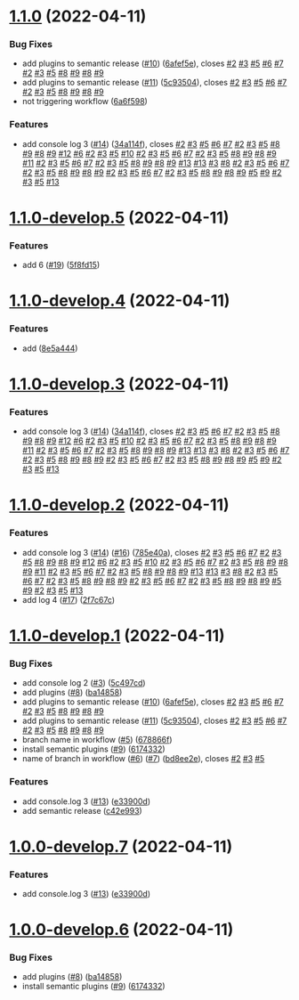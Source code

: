 # [1.1.0](https://github.com/JergusKacmar/semantic-release-showcase/compare/v1.0.0...v1.1.0) (2022-04-11)


### Bug Fixes

* add plugins to semantic release ([#10](https://github.com/JergusKacmar/semantic-release-showcase/issues/10)) ([6afef5e](https://github.com/JergusKacmar/semantic-release-showcase/commit/6afef5ee8f27c528d2c17288312bd5ff2a1e0d83)), closes [#2](https://github.com/JergusKacmar/semantic-release-showcase/issues/2) [#3](https://github.com/JergusKacmar/semantic-release-showcase/issues/3) [#5](https://github.com/JergusKacmar/semantic-release-showcase/issues/5) [#6](https://github.com/JergusKacmar/semantic-release-showcase/issues/6) [#7](https://github.com/JergusKacmar/semantic-release-showcase/issues/7) [#2](https://github.com/JergusKacmar/semantic-release-showcase/issues/2) [#3](https://github.com/JergusKacmar/semantic-release-showcase/issues/3) [#5](https://github.com/JergusKacmar/semantic-release-showcase/issues/5) [#8](https://github.com/JergusKacmar/semantic-release-showcase/issues/8) [#9](https://github.com/JergusKacmar/semantic-release-showcase/issues/9) [#8](https://github.com/JergusKacmar/semantic-release-showcase/issues/8) [#9](https://github.com/JergusKacmar/semantic-release-showcase/issues/9)
* add plugins to semantic release ([#11](https://github.com/JergusKacmar/semantic-release-showcase/issues/11)) ([5c93504](https://github.com/JergusKacmar/semantic-release-showcase/commit/5c9350479625f81c92a0ce594dd35d75479b25f7)), closes [#2](https://github.com/JergusKacmar/semantic-release-showcase/issues/2) [#3](https://github.com/JergusKacmar/semantic-release-showcase/issues/3) [#5](https://github.com/JergusKacmar/semantic-release-showcase/issues/5) [#6](https://github.com/JergusKacmar/semantic-release-showcase/issues/6) [#7](https://github.com/JergusKacmar/semantic-release-showcase/issues/7) [#2](https://github.com/JergusKacmar/semantic-release-showcase/issues/2) [#3](https://github.com/JergusKacmar/semantic-release-showcase/issues/3) [#5](https://github.com/JergusKacmar/semantic-release-showcase/issues/5) [#8](https://github.com/JergusKacmar/semantic-release-showcase/issues/8) [#9](https://github.com/JergusKacmar/semantic-release-showcase/issues/9) [#8](https://github.com/JergusKacmar/semantic-release-showcase/issues/8) [#9](https://github.com/JergusKacmar/semantic-release-showcase/issues/9)
* not triggering workflow ([6a6f598](https://github.com/JergusKacmar/semantic-release-showcase/commit/6a6f5983586503a139c912edfaaf862a815d8d2c))


### Features

* add console log 3 ([#14](https://github.com/JergusKacmar/semantic-release-showcase/issues/14)) ([34a114f](https://github.com/JergusKacmar/semantic-release-showcase/commit/34a114f8011323d0987060460513f6b759f579a4)), closes [#2](https://github.com/JergusKacmar/semantic-release-showcase/issues/2) [#3](https://github.com/JergusKacmar/semantic-release-showcase/issues/3) [#5](https://github.com/JergusKacmar/semantic-release-showcase/issues/5) [#6](https://github.com/JergusKacmar/semantic-release-showcase/issues/6) [#7](https://github.com/JergusKacmar/semantic-release-showcase/issues/7) [#2](https://github.com/JergusKacmar/semantic-release-showcase/issues/2) [#3](https://github.com/JergusKacmar/semantic-release-showcase/issues/3) [#5](https://github.com/JergusKacmar/semantic-release-showcase/issues/5) [#8](https://github.com/JergusKacmar/semantic-release-showcase/issues/8) [#9](https://github.com/JergusKacmar/semantic-release-showcase/issues/9) [#8](https://github.com/JergusKacmar/semantic-release-showcase/issues/8) [#9](https://github.com/JergusKacmar/semantic-release-showcase/issues/9) [#12](https://github.com/JergusKacmar/semantic-release-showcase/issues/12) [#6](https://github.com/JergusKacmar/semantic-release-showcase/issues/6) [#2](https://github.com/JergusKacmar/semantic-release-showcase/issues/2) [#3](https://github.com/JergusKacmar/semantic-release-showcase/issues/3) [#5](https://github.com/JergusKacmar/semantic-release-showcase/issues/5) [#10](https://github.com/JergusKacmar/semantic-release-showcase/issues/10) [#2](https://github.com/JergusKacmar/semantic-release-showcase/issues/2) [#3](https://github.com/JergusKacmar/semantic-release-showcase/issues/3) [#5](https://github.com/JergusKacmar/semantic-release-showcase/issues/5) [#6](https://github.com/JergusKacmar/semantic-release-showcase/issues/6) [#7](https://github.com/JergusKacmar/semantic-release-showcase/issues/7) [#2](https://github.com/JergusKacmar/semantic-release-showcase/issues/2) [#3](https://github.com/JergusKacmar/semantic-release-showcase/issues/3) [#5](https://github.com/JergusKacmar/semantic-release-showcase/issues/5) [#8](https://github.com/JergusKacmar/semantic-release-showcase/issues/8) [#9](https://github.com/JergusKacmar/semantic-release-showcase/issues/9) [#8](https://github.com/JergusKacmar/semantic-release-showcase/issues/8) [#9](https://github.com/JergusKacmar/semantic-release-showcase/issues/9) [#11](https://github.com/JergusKacmar/semantic-release-showcase/issues/11) [#2](https://github.com/JergusKacmar/semantic-release-showcase/issues/2) [#3](https://github.com/JergusKacmar/semantic-release-showcase/issues/3) [#5](https://github.com/JergusKacmar/semantic-release-showcase/issues/5) [#6](https://github.com/JergusKacmar/semantic-release-showcase/issues/6) [#7](https://github.com/JergusKacmar/semantic-release-showcase/issues/7) [#2](https://github.com/JergusKacmar/semantic-release-showcase/issues/2) [#3](https://github.com/JergusKacmar/semantic-release-showcase/issues/3) [#5](https://github.com/JergusKacmar/semantic-release-showcase/issues/5) [#8](https://github.com/JergusKacmar/semantic-release-showcase/issues/8) [#9](https://github.com/JergusKacmar/semantic-release-showcase/issues/9) [#8](https://github.com/JergusKacmar/semantic-release-showcase/issues/8) [#9](https://github.com/JergusKacmar/semantic-release-showcase/issues/9) [#13](https://github.com/JergusKacmar/semantic-release-showcase/issues/13) [#13](https://github.com/JergusKacmar/semantic-release-showcase/issues/13) [#3](https://github.com/JergusKacmar/semantic-release-showcase/issues/3) [#8](https://github.com/JergusKacmar/semantic-release-showcase/issues/8) [#2](https://github.com/JergusKacmar/semantic-release-showcase/issues/2) [#3](https://github.com/JergusKacmar/semantic-release-showcase/issues/3) [#5](https://github.com/JergusKacmar/semantic-release-showcase/issues/5) [#6](https://github.com/JergusKacmar/semantic-release-showcase/issues/6) [#7](https://github.com/JergusKacmar/semantic-release-showcase/issues/7) [#2](https://github.com/JergusKacmar/semantic-release-showcase/issues/2) [#3](https://github.com/JergusKacmar/semantic-release-showcase/issues/3) [#5](https://github.com/JergusKacmar/semantic-release-showcase/issues/5) [#8](https://github.com/JergusKacmar/semantic-release-showcase/issues/8) [#9](https://github.com/JergusKacmar/semantic-release-showcase/issues/9) [#8](https://github.com/JergusKacmar/semantic-release-showcase/issues/8) [#9](https://github.com/JergusKacmar/semantic-release-showcase/issues/9) [#2](https://github.com/JergusKacmar/semantic-release-showcase/issues/2) [#3](https://github.com/JergusKacmar/semantic-release-showcase/issues/3) [#5](https://github.com/JergusKacmar/semantic-release-showcase/issues/5) [#6](https://github.com/JergusKacmar/semantic-release-showcase/issues/6) [#7](https://github.com/JergusKacmar/semantic-release-showcase/issues/7) [#2](https://github.com/JergusKacmar/semantic-release-showcase/issues/2) [#3](https://github.com/JergusKacmar/semantic-release-showcase/issues/3) [#5](https://github.com/JergusKacmar/semantic-release-showcase/issues/5) [#8](https://github.com/JergusKacmar/semantic-release-showcase/issues/8) [#9](https://github.com/JergusKacmar/semantic-release-showcase/issues/9) [#8](https://github.com/JergusKacmar/semantic-release-showcase/issues/8) [#9](https://github.com/JergusKacmar/semantic-release-showcase/issues/9) [#5](https://github.com/JergusKacmar/semantic-release-showcase/issues/5) [#9](https://github.com/JergusKacmar/semantic-release-showcase/issues/9) [#2](https://github.com/JergusKacmar/semantic-release-showcase/issues/2) [#3](https://github.com/JergusKacmar/semantic-release-showcase/issues/3) [#5](https://github.com/JergusKacmar/semantic-release-showcase/issues/5) [#13](https://github.com/JergusKacmar/semantic-release-showcase/issues/13)

# [1.1.0-develop.5](https://github.com/JergusKacmar/semantic-release-showcase/compare/v1.1.0-develop.4...v1.1.0-develop.5) (2022-04-11)


### Features

* add 6 ([#19](https://github.com/JergusKacmar/semantic-release-showcase/issues/19)) ([5f8fd15](https://github.com/JergusKacmar/semantic-release-showcase/commit/5f8fd1502f3de0f9ad68c0ea8d33ec71752a03fa))

# [1.1.0-develop.4](https://github.com/JergusKacmar/semantic-release-showcase/compare/v1.1.0-develop.3...v1.1.0-develop.4) (2022-04-11)


### Features

* add ([8e5a444](https://github.com/JergusKacmar/semantic-release-showcase/commit/8e5a44428efd22819ad565d26e9230b298aa9fc3))

# [1.1.0-develop.3](https://github.com/JergusKacmar/semantic-release-showcase/compare/v1.1.0-develop.2...v1.1.0-develop.3) (2022-04-11)


### Features

* add console log 3 ([#14](https://github.com/JergusKacmar/semantic-release-showcase/issues/14)) ([34a114f](https://github.com/JergusKacmar/semantic-release-showcase/commit/34a114f8011323d0987060460513f6b759f579a4)), closes [#2](https://github.com/JergusKacmar/semantic-release-showcase/issues/2) [#3](https://github.com/JergusKacmar/semantic-release-showcase/issues/3) [#5](https://github.com/JergusKacmar/semantic-release-showcase/issues/5) [#6](https://github.com/JergusKacmar/semantic-release-showcase/issues/6) [#7](https://github.com/JergusKacmar/semantic-release-showcase/issues/7) [#2](https://github.com/JergusKacmar/semantic-release-showcase/issues/2) [#3](https://github.com/JergusKacmar/semantic-release-showcase/issues/3) [#5](https://github.com/JergusKacmar/semantic-release-showcase/issues/5) [#8](https://github.com/JergusKacmar/semantic-release-showcase/issues/8) [#9](https://github.com/JergusKacmar/semantic-release-showcase/issues/9) [#8](https://github.com/JergusKacmar/semantic-release-showcase/issues/8) [#9](https://github.com/JergusKacmar/semantic-release-showcase/issues/9) [#12](https://github.com/JergusKacmar/semantic-release-showcase/issues/12) [#6](https://github.com/JergusKacmar/semantic-release-showcase/issues/6) [#2](https://github.com/JergusKacmar/semantic-release-showcase/issues/2) [#3](https://github.com/JergusKacmar/semantic-release-showcase/issues/3) [#5](https://github.com/JergusKacmar/semantic-release-showcase/issues/5) [#10](https://github.com/JergusKacmar/semantic-release-showcase/issues/10) [#2](https://github.com/JergusKacmar/semantic-release-showcase/issues/2) [#3](https://github.com/JergusKacmar/semantic-release-showcase/issues/3) [#5](https://github.com/JergusKacmar/semantic-release-showcase/issues/5) [#6](https://github.com/JergusKacmar/semantic-release-showcase/issues/6) [#7](https://github.com/JergusKacmar/semantic-release-showcase/issues/7) [#2](https://github.com/JergusKacmar/semantic-release-showcase/issues/2) [#3](https://github.com/JergusKacmar/semantic-release-showcase/issues/3) [#5](https://github.com/JergusKacmar/semantic-release-showcase/issues/5) [#8](https://github.com/JergusKacmar/semantic-release-showcase/issues/8) [#9](https://github.com/JergusKacmar/semantic-release-showcase/issues/9) [#8](https://github.com/JergusKacmar/semantic-release-showcase/issues/8) [#9](https://github.com/JergusKacmar/semantic-release-showcase/issues/9) [#11](https://github.com/JergusKacmar/semantic-release-showcase/issues/11) [#2](https://github.com/JergusKacmar/semantic-release-showcase/issues/2) [#3](https://github.com/JergusKacmar/semantic-release-showcase/issues/3) [#5](https://github.com/JergusKacmar/semantic-release-showcase/issues/5) [#6](https://github.com/JergusKacmar/semantic-release-showcase/issues/6) [#7](https://github.com/JergusKacmar/semantic-release-showcase/issues/7) [#2](https://github.com/JergusKacmar/semantic-release-showcase/issues/2) [#3](https://github.com/JergusKacmar/semantic-release-showcase/issues/3) [#5](https://github.com/JergusKacmar/semantic-release-showcase/issues/5) [#8](https://github.com/JergusKacmar/semantic-release-showcase/issues/8) [#9](https://github.com/JergusKacmar/semantic-release-showcase/issues/9) [#8](https://github.com/JergusKacmar/semantic-release-showcase/issues/8) [#9](https://github.com/JergusKacmar/semantic-release-showcase/issues/9) [#13](https://github.com/JergusKacmar/semantic-release-showcase/issues/13) [#13](https://github.com/JergusKacmar/semantic-release-showcase/issues/13) [#3](https://github.com/JergusKacmar/semantic-release-showcase/issues/3) [#8](https://github.com/JergusKacmar/semantic-release-showcase/issues/8) [#2](https://github.com/JergusKacmar/semantic-release-showcase/issues/2) [#3](https://github.com/JergusKacmar/semantic-release-showcase/issues/3) [#5](https://github.com/JergusKacmar/semantic-release-showcase/issues/5) [#6](https://github.com/JergusKacmar/semantic-release-showcase/issues/6) [#7](https://github.com/JergusKacmar/semantic-release-showcase/issues/7) [#2](https://github.com/JergusKacmar/semantic-release-showcase/issues/2) [#3](https://github.com/JergusKacmar/semantic-release-showcase/issues/3) [#5](https://github.com/JergusKacmar/semantic-release-showcase/issues/5) [#8](https://github.com/JergusKacmar/semantic-release-showcase/issues/8) [#9](https://github.com/JergusKacmar/semantic-release-showcase/issues/9) [#8](https://github.com/JergusKacmar/semantic-release-showcase/issues/8) [#9](https://github.com/JergusKacmar/semantic-release-showcase/issues/9) [#2](https://github.com/JergusKacmar/semantic-release-showcase/issues/2) [#3](https://github.com/JergusKacmar/semantic-release-showcase/issues/3) [#5](https://github.com/JergusKacmar/semantic-release-showcase/issues/5) [#6](https://github.com/JergusKacmar/semantic-release-showcase/issues/6) [#7](https://github.com/JergusKacmar/semantic-release-showcase/issues/7) [#2](https://github.com/JergusKacmar/semantic-release-showcase/issues/2) [#3](https://github.com/JergusKacmar/semantic-release-showcase/issues/3) [#5](https://github.com/JergusKacmar/semantic-release-showcase/issues/5) [#8](https://github.com/JergusKacmar/semantic-release-showcase/issues/8) [#9](https://github.com/JergusKacmar/semantic-release-showcase/issues/9) [#8](https://github.com/JergusKacmar/semantic-release-showcase/issues/8) [#9](https://github.com/JergusKacmar/semantic-release-showcase/issues/9) [#5](https://github.com/JergusKacmar/semantic-release-showcase/issues/5) [#9](https://github.com/JergusKacmar/semantic-release-showcase/issues/9) [#2](https://github.com/JergusKacmar/semantic-release-showcase/issues/2) [#3](https://github.com/JergusKacmar/semantic-release-showcase/issues/3) [#5](https://github.com/JergusKacmar/semantic-release-showcase/issues/5) [#13](https://github.com/JergusKacmar/semantic-release-showcase/issues/13)

# [1.1.0-develop.2](https://github.com/JergusKacmar/semantic-release-showcase/compare/v1.1.0-develop.1...v1.1.0-develop.2) (2022-04-11)


### Features

* add console log 3 ([#14](https://github.com/JergusKacmar/semantic-release-showcase/issues/14)) ([#16](https://github.com/JergusKacmar/semantic-release-showcase/issues/16)) ([785e40a](https://github.com/JergusKacmar/semantic-release-showcase/commit/785e40a29cf91bc9db009d74d778052f3b6d89f1)), closes [#2](https://github.com/JergusKacmar/semantic-release-showcase/issues/2) [#3](https://github.com/JergusKacmar/semantic-release-showcase/issues/3) [#5](https://github.com/JergusKacmar/semantic-release-showcase/issues/5) [#6](https://github.com/JergusKacmar/semantic-release-showcase/issues/6) [#7](https://github.com/JergusKacmar/semantic-release-showcase/issues/7) [#2](https://github.com/JergusKacmar/semantic-release-showcase/issues/2) [#3](https://github.com/JergusKacmar/semantic-release-showcase/issues/3) [#5](https://github.com/JergusKacmar/semantic-release-showcase/issues/5) [#8](https://github.com/JergusKacmar/semantic-release-showcase/issues/8) [#9](https://github.com/JergusKacmar/semantic-release-showcase/issues/9) [#8](https://github.com/JergusKacmar/semantic-release-showcase/issues/8) [#9](https://github.com/JergusKacmar/semantic-release-showcase/issues/9) [#12](https://github.com/JergusKacmar/semantic-release-showcase/issues/12) [#6](https://github.com/JergusKacmar/semantic-release-showcase/issues/6) [#2](https://github.com/JergusKacmar/semantic-release-showcase/issues/2) [#3](https://github.com/JergusKacmar/semantic-release-showcase/issues/3) [#5](https://github.com/JergusKacmar/semantic-release-showcase/issues/5) [#10](https://github.com/JergusKacmar/semantic-release-showcase/issues/10) [#2](https://github.com/JergusKacmar/semantic-release-showcase/issues/2) [#3](https://github.com/JergusKacmar/semantic-release-showcase/issues/3) [#5](https://github.com/JergusKacmar/semantic-release-showcase/issues/5) [#6](https://github.com/JergusKacmar/semantic-release-showcase/issues/6) [#7](https://github.com/JergusKacmar/semantic-release-showcase/issues/7) [#2](https://github.com/JergusKacmar/semantic-release-showcase/issues/2) [#3](https://github.com/JergusKacmar/semantic-release-showcase/issues/3) [#5](https://github.com/JergusKacmar/semantic-release-showcase/issues/5) [#8](https://github.com/JergusKacmar/semantic-release-showcase/issues/8) [#9](https://github.com/JergusKacmar/semantic-release-showcase/issues/9) [#8](https://github.com/JergusKacmar/semantic-release-showcase/issues/8) [#9](https://github.com/JergusKacmar/semantic-release-showcase/issues/9) [#11](https://github.com/JergusKacmar/semantic-release-showcase/issues/11) [#2](https://github.com/JergusKacmar/semantic-release-showcase/issues/2) [#3](https://github.com/JergusKacmar/semantic-release-showcase/issues/3) [#5](https://github.com/JergusKacmar/semantic-release-showcase/issues/5) [#6](https://github.com/JergusKacmar/semantic-release-showcase/issues/6) [#7](https://github.com/JergusKacmar/semantic-release-showcase/issues/7) [#2](https://github.com/JergusKacmar/semantic-release-showcase/issues/2) [#3](https://github.com/JergusKacmar/semantic-release-showcase/issues/3) [#5](https://github.com/JergusKacmar/semantic-release-showcase/issues/5) [#8](https://github.com/JergusKacmar/semantic-release-showcase/issues/8) [#9](https://github.com/JergusKacmar/semantic-release-showcase/issues/9) [#8](https://github.com/JergusKacmar/semantic-release-showcase/issues/8) [#9](https://github.com/JergusKacmar/semantic-release-showcase/issues/9) [#13](https://github.com/JergusKacmar/semantic-release-showcase/issues/13) [#13](https://github.com/JergusKacmar/semantic-release-showcase/issues/13) [#3](https://github.com/JergusKacmar/semantic-release-showcase/issues/3) [#8](https://github.com/JergusKacmar/semantic-release-showcase/issues/8) [#2](https://github.com/JergusKacmar/semantic-release-showcase/issues/2) [#3](https://github.com/JergusKacmar/semantic-release-showcase/issues/3) [#5](https://github.com/JergusKacmar/semantic-release-showcase/issues/5) [#6](https://github.com/JergusKacmar/semantic-release-showcase/issues/6) [#7](https://github.com/JergusKacmar/semantic-release-showcase/issues/7) [#2](https://github.com/JergusKacmar/semantic-release-showcase/issues/2) [#3](https://github.com/JergusKacmar/semantic-release-showcase/issues/3) [#5](https://github.com/JergusKacmar/semantic-release-showcase/issues/5) [#8](https://github.com/JergusKacmar/semantic-release-showcase/issues/8) [#9](https://github.com/JergusKacmar/semantic-release-showcase/issues/9) [#8](https://github.com/JergusKacmar/semantic-release-showcase/issues/8) [#9](https://github.com/JergusKacmar/semantic-release-showcase/issues/9) [#2](https://github.com/JergusKacmar/semantic-release-showcase/issues/2) [#3](https://github.com/JergusKacmar/semantic-release-showcase/issues/3) [#5](https://github.com/JergusKacmar/semantic-release-showcase/issues/5) [#6](https://github.com/JergusKacmar/semantic-release-showcase/issues/6) [#7](https://github.com/JergusKacmar/semantic-release-showcase/issues/7) [#2](https://github.com/JergusKacmar/semantic-release-showcase/issues/2) [#3](https://github.com/JergusKacmar/semantic-release-showcase/issues/3) [#5](https://github.com/JergusKacmar/semantic-release-showcase/issues/5) [#8](https://github.com/JergusKacmar/semantic-release-showcase/issues/8) [#9](https://github.com/JergusKacmar/semantic-release-showcase/issues/9) [#8](https://github.com/JergusKacmar/semantic-release-showcase/issues/8) [#9](https://github.com/JergusKacmar/semantic-release-showcase/issues/9) [#5](https://github.com/JergusKacmar/semantic-release-showcase/issues/5) [#9](https://github.com/JergusKacmar/semantic-release-showcase/issues/9) [#2](https://github.com/JergusKacmar/semantic-release-showcase/issues/2) [#3](https://github.com/JergusKacmar/semantic-release-showcase/issues/3) [#5](https://github.com/JergusKacmar/semantic-release-showcase/issues/5) [#13](https://github.com/JergusKacmar/semantic-release-showcase/issues/13)
* add log 4 ([#17](https://github.com/JergusKacmar/semantic-release-showcase/issues/17)) ([2f7c67c](https://github.com/JergusKacmar/semantic-release-showcase/commit/2f7c67c7e078af510070da0f8abe0810194841e1))

# [1.1.0-develop.1](https://github.com/JergusKacmar/semantic-release-showcase/compare/v1.0.0...v1.1.0-develop.1) (2022-04-11)


### Bug Fixes

* add console log 2 ([#3](https://github.com/JergusKacmar/semantic-release-showcase/issues/3)) ([5c497cd](https://github.com/JergusKacmar/semantic-release-showcase/commit/5c497cd4eea9404269631c4d3303e42d615c7d11))
* add plugins ([#8](https://github.com/JergusKacmar/semantic-release-showcase/issues/8)) ([ba14858](https://github.com/JergusKacmar/semantic-release-showcase/commit/ba148585be6df2c3e83649cb522b4e1a55b22efe))
* add plugins to semantic release ([#10](https://github.com/JergusKacmar/semantic-release-showcase/issues/10)) ([6afef5e](https://github.com/JergusKacmar/semantic-release-showcase/commit/6afef5ee8f27c528d2c17288312bd5ff2a1e0d83)), closes [#2](https://github.com/JergusKacmar/semantic-release-showcase/issues/2) [#3](https://github.com/JergusKacmar/semantic-release-showcase/issues/3) [#5](https://github.com/JergusKacmar/semantic-release-showcase/issues/5) [#6](https://github.com/JergusKacmar/semantic-release-showcase/issues/6) [#7](https://github.com/JergusKacmar/semantic-release-showcase/issues/7) [#2](https://github.com/JergusKacmar/semantic-release-showcase/issues/2) [#3](https://github.com/JergusKacmar/semantic-release-showcase/issues/3) [#5](https://github.com/JergusKacmar/semantic-release-showcase/issues/5) [#8](https://github.com/JergusKacmar/semantic-release-showcase/issues/8) [#9](https://github.com/JergusKacmar/semantic-release-showcase/issues/9) [#8](https://github.com/JergusKacmar/semantic-release-showcase/issues/8) [#9](https://github.com/JergusKacmar/semantic-release-showcase/issues/9)
* add plugins to semantic release ([#11](https://github.com/JergusKacmar/semantic-release-showcase/issues/11)) ([5c93504](https://github.com/JergusKacmar/semantic-release-showcase/commit/5c9350479625f81c92a0ce594dd35d75479b25f7)), closes [#2](https://github.com/JergusKacmar/semantic-release-showcase/issues/2) [#3](https://github.com/JergusKacmar/semantic-release-showcase/issues/3) [#5](https://github.com/JergusKacmar/semantic-release-showcase/issues/5) [#6](https://github.com/JergusKacmar/semantic-release-showcase/issues/6) [#7](https://github.com/JergusKacmar/semantic-release-showcase/issues/7) [#2](https://github.com/JergusKacmar/semantic-release-showcase/issues/2) [#3](https://github.com/JergusKacmar/semantic-release-showcase/issues/3) [#5](https://github.com/JergusKacmar/semantic-release-showcase/issues/5) [#8](https://github.com/JergusKacmar/semantic-release-showcase/issues/8) [#9](https://github.com/JergusKacmar/semantic-release-showcase/issues/9) [#8](https://github.com/JergusKacmar/semantic-release-showcase/issues/8) [#9](https://github.com/JergusKacmar/semantic-release-showcase/issues/9)
* branch name in workflow ([#5](https://github.com/JergusKacmar/semantic-release-showcase/issues/5)) ([678866f](https://github.com/JergusKacmar/semantic-release-showcase/commit/678866f75b49b0baf1da0844e46bc7e1bc206f26))
* install semantic plugins ([#9](https://github.com/JergusKacmar/semantic-release-showcase/issues/9)) ([6174332](https://github.com/JergusKacmar/semantic-release-showcase/commit/617433230b3a65f4b184cdcdeab62605d4e343c2))
* name of branch in workflow ([#6](https://github.com/JergusKacmar/semantic-release-showcase/issues/6)) ([#7](https://github.com/JergusKacmar/semantic-release-showcase/issues/7)) ([bd8ee2e](https://github.com/JergusKacmar/semantic-release-showcase/commit/bd8ee2e3a00698847ab31c346c77fa3e80fb9c26)), closes [#2](https://github.com/JergusKacmar/semantic-release-showcase/issues/2) [#3](https://github.com/JergusKacmar/semantic-release-showcase/issues/3) [#5](https://github.com/JergusKacmar/semantic-release-showcase/issues/5)


### Features

* add console.log 3 ([#13](https://github.com/JergusKacmar/semantic-release-showcase/issues/13)) ([e33900d](https://github.com/JergusKacmar/semantic-release-showcase/commit/e33900dca9a2d2fceee78de7f08b05c0c11c3a1c))
* add semantic release ([c42e993](https://github.com/JergusKacmar/semantic-release-showcase/commit/c42e9930b7927fee37a9099f3b1d94af4532b191))

# [1.0.0-develop.7](https://github.com/JergusKacmar/semantic-release-showcase/compare/v1.0.0-develop.6...v1.0.0-develop.7) (2022-04-11)


### Features

* add console.log 3 ([#13](https://github.com/JergusKacmar/semantic-release-showcase/issues/13)) ([e33900d](https://github.com/JergusKacmar/semantic-release-showcase/commit/e33900dca9a2d2fceee78de7f08b05c0c11c3a1c))

# [1.0.0-develop.6](https://github.com/JergusKacmar/semantic-release-showcase/compare/v1.0.0-develop.5...v1.0.0-develop.6) (2022-04-11)


### Bug Fixes

* add plugins ([#8](https://github.com/JergusKacmar/semantic-release-showcase/issues/8)) ([ba14858](https://github.com/JergusKacmar/semantic-release-showcase/commit/ba148585be6df2c3e83649cb522b4e1a55b22efe))
* install semantic plugins ([#9](https://github.com/JergusKacmar/semantic-release-showcase/issues/9)) ([6174332](https://github.com/JergusKacmar/semantic-release-showcase/commit/617433230b3a65f4b184cdcdeab62605d4e343c2))
